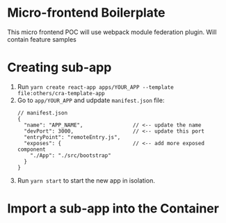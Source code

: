 # Micro-frontend Boilerplate

This micro frontend POC will use webpack module federation plugin.
Will contain feature samples

# Creating sub-app

1. Run `yarn create react-app apps/YOUR_APP --template file:others/cra-template-app`
2. Go to `app/YOUR_APP` and udpdate `manifest.json` file:
   ```
   // manifest.json
   {
     "name": "APP_NAME",                // <-- update the name
     "devPort": 3000,                   // <-- update this port
     "entryPoint": "remoteEntry.js",
     "exposes": {                       // <-- add more exposed component
       "./App": "./src/bootstrap"
     }
   }
   ```
3. Run `yarn start` to start the new app in isolation.

# Import a sub-app into the Container
